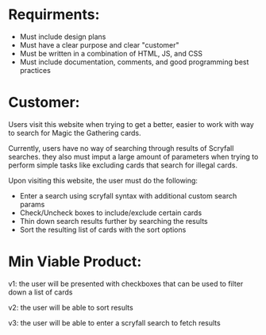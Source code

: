 # Requirments:

* Must include design plans
* Must have a clear purpose and clear "customer"
* Must be written in a combination of HTML, JS, and CSS
* Must include documentation, comments, and good programming best practices

# Customer:

Users visit this website when trying to get a better, easier to work with way to search for Magic the Gathering cards.

Currently, users have no way of searching through results of Scryfall searches. they also must imput a large amount of parameters when trying to perform simple tasks like excluding cards that search for illegal cards.

Upon visiting this website, the user must do the following:

* Enter a search using scryfall syntax with additional custom search params
* Check/Uncheck boxes to include/exclude certain cards
* Thin down search results further by searching the results
* Sort the resulting list of cards with the sort options

# Min Viable Product:

v1: the user will be presented with checkboxes that can be used to filter down a list of cards

v2: the user will be able to sort results

v3: the user will be able to enter a scryfall search to fetch results

